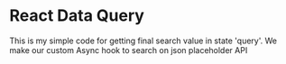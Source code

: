 # React Data Query

This is my simple code for getting final search value in state 'query'. We make our custom Async hook to search on json placeholder API
